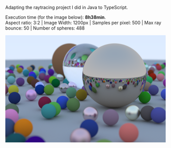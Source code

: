 Adapting the raytracing project I did in Java to TypeScript.

Execution time (for the image below): **8h38min**.<br>
Aspect ratio: 3:2 | Image Width: 1200px | Samples per pixel: 500 | Max ray bounce: 50 | Number of spheres: 488

<img src="./image_final_scene.png" width="600">
